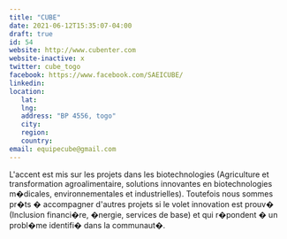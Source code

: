 ```yaml
---
title: "CUBE"
date: 2021-06-12T15:35:07-04:00
draft: true
id: 54
website: http://www.cubenter.com
website-inactive: x
twitter: cube_togo
facebook: https://www.facebook.com/SAEICUBE/
linkedin: 
location: 
   lat: 
   lng: 
   address: "BP 4556, togo"
   city: 
   region: 
   country: 
email: equipecube@gmail.com
---
```

L'accent est mis sur les projets dans les biotechnologies (Agriculture et transformation agroalimentaire, solutions innovantes en biotechnologies m�dicales, environnementales et industrielles). Toutefois nous sommes pr�ts � accompagner d'autres projets si le volet innovation est prouv� (Inclusion financi�re, �nergie, services de base) et qui r�pondent � un probl�me identifi� dans la communaut�.
